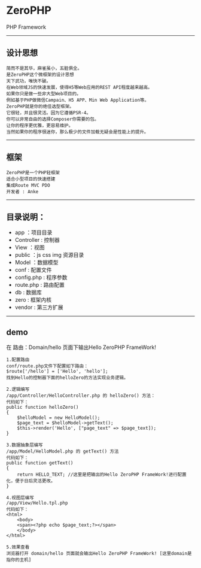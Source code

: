 # ZeroPHP
PHP Framework

---

## 设计思想
```
简而不是其华，麻雀虽小，五脏俱全。
是ZeroPHP这个微框架的设计思想
天下武功，唯快不破。
在Web领域JS的快速发展，使得H5等Web应用的REST API程度越来越高。
如果你只是做一些非大型Web项目的。
例如基于PHP做微信Campain、H5 APP、Min Web Application等。 
ZeroPHP就是你的绝佳选型框架。
它很轻，并且很灵活。因为它遵循PSR-4。
你可以非常自由的选择Composer你需要的包。
让你的程序更优雅，更容易维护。
当然如果你的程序很迷你，那么极少的文件加载无疑会是性能上的提升。
```
---

## 框架
```
ZeroPHP是一个PHP轻框架
适合小型项目的快速搭建
集成Route MVC PDO
开发者 : Anke
```

---

## 目录说明：
- app ：项目目录
 - Controller : 控制器
 - View ：视图
  - public ：js css img 资源目录
 - Model ：数据模型
- conf : 配置文件
 - config.php : 程序参数
 - route.php : 路由配置
- db : 数据库
- zero : 框架内核
- vendor : 第三方扩展

---

## demo
在 路由：Domain/hello 页面下输出Hello ZeroPHP FrameWork!
```
1.配置路由
conf/route.php文件下配置如下路由：
$route['/hello'] = ['Hello', 'hello']; 
找到Hello的控制器下面的helloZero的方法实现业务逻辑。

2.逻辑编写
/app/Controller/HelloController.php 的 helloZero() 方法：
代码如下：
public function helloZero()
{
    $helloModel = new HelloModel();
    $page_text = $helloModel->getText();
    $this->render('Hello', ["page_text" => $page_text]);
}

3.数据抽象层编写
/app/Model/HelloModel.php 的 getText() 方法
代码如下：
public function getText()
{
    return HELLO_TEXT; //这里是把输出的Hello ZeroPHP FrameWork!进行配置化，便于日后灵活更改。
}

4.视图层编写
/app/View/Hello.tpl.php
代码如下：
<html>
    <body>
    <span><?php echo $page_text;?></span>
    </body>
</html>

5.效果查看
浏览器打开 domain/hello 页面就会输出Hello ZeroPHP FrameWork! [这里domain是指你的主机]
```

